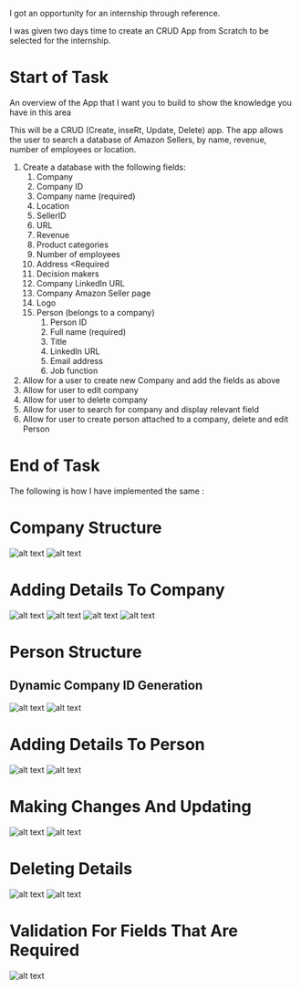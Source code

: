  I got an opportunity for an internship through reference. 

 I was given two days time to create an CRUD App from Scratch to be selected for the internship. 

# Start of Task



An overview of the App that I want you to build to show the knowledge you have in this area


This will be a CRUD (Create, inseRt, Update, Delete) app. The app allows the user to search a database of Amazon Sellers, by name, revenue, number of employees or location.


1. Create a database with the following fields:
   1. Company
     1. Company ID
     2. Company name (required)
     3. Location
     4. SellerID 
     5. URL <Required>
     6. Revenue <Required>
     7. Product categories <Required>
     8. Number of employees <If Available>
     9. Address <Required
     10. Decision makers <connected to Person table>
     11. Company LinkedIn URL <If Available>
     12. Company Amazon Seller page  <Required>
     13. Logo <If Available>
   2. Person (belongs to a company)
      1. Person ID
      2. Full name (required)
      3. Title
      4. LinkedIn URL <required>
      5. Email address <required>
      6. Job function <optional>
2. Allow for a user to create new Company and add the fields as above
3. Allow for user to edit company
4. Allow for user to delete company
5. Allow for user to search for company and display relevant field
6. Allow for user to create person attached to a company, delete and edit Person  
  
  

# End of Task


The following is how I have implemented the same :



# Company Structure

![alt text](https://sarveshwaran1678.github.io/CRUD-Android-Application/Screenshots/1.jpeg)
![alt text](https://sarveshwaran1678.github.io/CRUD-Android-Application/Screenshots/2.jpeg)

# Adding Details To Company

![alt text](https://sarveshwaran1678.github.io/CRUD-Android-Application/Screenshots/3.jpeg)
![alt text](https://sarveshwaran1678.github.io/CRUD-Android-Application/Screenshots/4.jpeg)
![alt text](https://sarveshwaran1678.github.io/CRUD-Android-Application/Screenshots/5.jpeg)
![alt text](https://sarveshwaran1678.github.io/CRUD-Android-Application/Screenshots/6.jpeg)

# Person Structure

## Dynamic Company ID Generation

![alt text](https://sarveshwaran1678.github.io/CRUD-Android-Application/Screenshots/7.jpeg)
![alt text](https://sarveshwaran1678.github.io/CRUD-Android-Application/Screenshots/8.jpeg)

# Adding Details To Person

![alt text](https://sarveshwaran1678.github.io/CRUD-Android-Application/Screenshots/9.jpeg)
![alt text](https://sarveshwaran1678.github.io/CRUD-Android-Application/Screenshots/10.jpeg)

# Making Changes And Updating

![alt text](https://sarveshwaran1678.github.io/CRUD-Android-Application/Screenshots/12.jpeg)
![alt text](https://sarveshwaran1678.github.io/CRUD-Android-Application/Screenshots/13.jpeg)

# Deleting Details 

![alt text](https://sarveshwaran1678.github.io/CRUD-Android-Application/Screenshots/14.jpeg)
![alt text](https://sarveshwaran1678.github.io/CRUD-Android-Application/Screenshots/15.jpeg)

# Validation For Fields That Are Required

![alt text](https://sarveshwaran1678.github.io/CRUD-Android-Application/Screenshots/11.jpeg)

